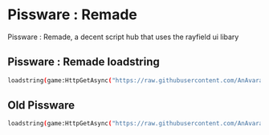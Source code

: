 # Pissware : Remade

Pissware : Remade, a decent script hub that uses the rayfield ui libary

## Pissware : Remade loadstring

```bash
loadstring(game:HttpGetAsync("https://raw.githubusercontent.com/AnAvaragelilmemer/Pissware/main/Main"))()
```

## Old Pissware

```bash
loadstring(game:HttpGetAsync("https://raw.githubusercontent.com/AnAvaragelilmemer/AnAvaragelilmemer/main/pissware"))()
```
